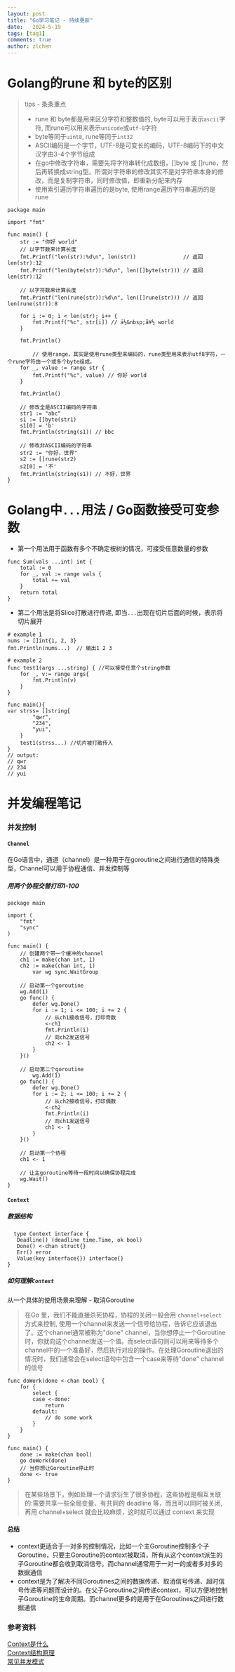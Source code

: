 ```yaml
---
layout: post
title: "Go学习笔记 - 持续更新"
date:   2024-5-19
tags: [tag1]
comments: true
author: zlchen
---
```


<!-- more -->
# Golang的rune 和 byte的区别
> tips - 条条重点  
> * rune 和 byte都是用来区分字符和整数值的, byte可以用于表示`ascii`字符, 而rune可以用来表示`unicode`或`utf-8`字符
> * byte等同于`uint8`, rune等同于`int32`
> * ASCII编码是一个字节，UTF-8是可变长的编码，UTF-8编码下的中文汉字由3-4个字节组成  
> * 在go中修改字符串，需要先将字符串转化成数组，[]byte 或 []rune，然后再转换成string型。所谓对字符串的修改其实不是对字符串本身的修改，而是复制字符串，同时修改值，即重新分配来内存  
 > * 使用索引遍历字符串遍历的是byte, 使用range遍历字符串遍历的是rune  
 
```
package main

import "fmt"

func main() {
	str := "你好 world"
	// 以字节数来计算长度
	fmt.Printf("len(str):%d\n", len(str))               // 返回len(str):12
	fmt.Printf("len(byte(str)):%d\n", len([]byte(str))) // 返回len(str):12

	// 以字符数来计算长度
	fmt.Printf("len(rune(str)):%d\n", len([]rune(str))) // 返回len(rune(str)):8

	for i := 0; i < len(str); i++ {
		fmt.Printf("%c", str[i]) // ä½&nbsp;å¥½ world
	}

	fmt.Println()

    	// 使用range，其实是使用rune类型来编码的，rune类型用来表示utf8字符，一个rune字符由一个或多个byte组成。
	for _, value := range str {
		fmt.Printf("%c", value) // 你好 world
	}

	fmt.Println()

	// 修改全是ASCII编码的字符串
	str1 := "abc"
	s1 := []byte(str1)
	s1[0] = 'b'
	fmt.Println(string(s1)) // bbc

	// 修改非ASCII编码的字符串
	str2 := "你好，世界"
	s2 := []rune(str2)
	s2[0] = '不'
	fmt.Println(string(s1)) // 不好，世界
}
```

# Golang中`...`用法 / Go函数接受可变参数
* 第一个用法用于函数有多个不确定桉树的情况，可接受任意数量的参数
```
func Sum(vals ...int) int {
    total := 0
    for _, val := range vals {
        total += val
    }
    return total
}
```

* 第二个用法是将Slice打散进行传递, 即当`...`出现在切片后面的时候，表示将切片展开

```
# example 1
nums := []int{1, 2, 3} 
fmt.Println(nums...)  // 输出1 2 3

# example 2
func test1(args ...string) { //可以接受任意个string参数
    for _, v:= range args{
        fmt.Println(v)
    }
}

func main(){
var strss= []string{
        "qwr",
        "234",
        "yui",
    }
    test1(strss...) //切片被打散传入
}
// output:
// qwr
// 234
// yui
```

# 并发编程笔记

### 并发控制
#### `Channel`
在Go语言中，通道（channel）是一种用于在goroutine之间进行通信的特殊类型，Channel可以用于协程通信、并发控制等  
##### 用两个协程交替打印1-100  

```
package main

import (
	"fmt"
	"sync"
)

func main() {
	// 创建两个带一个缓冲的channel
	ch1 := make(chan int, 1)
	ch2 := make(chan int, 1)
    	var wg sync.WaitGroup

	// 启动第一个goroutine
	wg.Add(1)
	go func() {
        defer wg.Done()
		for i := 1; i <= 100; i += 2 {
			// 从ch1接收信号，打印奇数
			<-ch1
			fmt.Println(i)
			// 向ch2发送信号
			ch2 <- 1
		}
	}()

	// 启动第二个goroutine
    	wg.Add(1)
	go func() {
        defer wg.Done()
		for i := 2; i <= 100; i += 2 {
			// 从ch2接收信号，打印偶数
			<-ch2
			fmt.Println(i)
			// 向ch1发送信号
			ch1 <- 1
		}
	}()

	// 启动第一个协程
	ch1 <- 1

	// 让主goroutine等待一段时间以确保协程完成
	wg.Wait()
}
```

#### `Context`
##### 数据结构
```
  type Context interface {
   Deadline() (deadline time.Time, ok bool)
   Done() <-chan struct{}
   Err() error
   Value(key interface{}) interface{}
}
```
##### 如何理解`Context`
从一个具体的使用场景来理解 - 取消Goroutine  
> 在Go 里，我们不能直接杀死协程，协程的关闭一般会用 `channel+select` 方式来控制, 使用一个channel来发送一个信号给协程，告诉它应该退出了。这个channel通常被称为"done" channel，当你想停止一个Goroutine时，你就向这个channel发送一个值。而select语句则可以用来等待多个channel中的一个准备好，然后执行对应的操作。在处理Goroutine退出的情况时，我们通常会在select语句中包含一个case来等待"done" channel的信号  

```
func doWork(done <-chan bool) {
    for {
        select {
        case <-done:
            return
        default:
            // do some work
        }
    }
}

func main() {
    done := make(chan bool)
    go doWork(done)
    // 当你想让Goroutine停止时
    done <- true
}
```
> 在某些场景下，例如处理一个请求衍生了很多协程，这些协程是相互关联的:需要共享一些全局变量、有共同的 deadline 等，而且可以同时被关闭, 再用 channel+select 就会比较麻烦，这时就可以通过 context 来实现

#### 总结
* context更适合于一对多的控制情况，比如一个主Goroutine控制多个子Goroutine，只要主Goroutine的context被取消，所有从这个context派生的子Goroutine都会收到取消信号。而channel通常用于一对一的或者多对多的数据通信
* context是为了解决不同Goroutines之间的数据传递、取消信号传递、超时信号传递等问题而设计的。在父子Goroutine之间传递context，可以方便地控制子Goroutine的生命周期。而channel更多的是用于在Goroutines之间进行数据通信

### 参考资料
[Context是什么](https://golang.design/go-questions/stdlib/context/what/)  
[Context结构原理](https://juejin.cn/post/7029704699435548679?searchId=20240724144704A57F1A20B447933B59AE#heading-14)  
[常见并发模式](https://chai2010.cn/advanced-go-programming-book/ch1-basic/ch1-06-goroutine.html#168-context-%E5%8C%85)  
